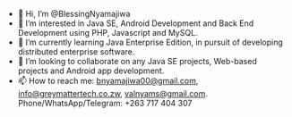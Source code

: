- 👋 Hi, I’m @BlessingNyamajiwa
- 👀 I’m interested in Java SE, Android Development and Back End Development using PHP, Javascript and MySQL.
- 🌱 I’m currently learning Java Enterprise Edition, in pursuit of developing distributed enterprise software.
- 💞️ I’m looking to collaborate on any Java SE projects, Web-based projects and Android app development.
- 📫 How to reach me: bnyamajiwa00@gmail.com, info@greymattertech.co.zw, valnyams@gmail.com. Phone/WhatsApp/Telegram: +263 717 404 307 

<!---
BlessingNyamajiwa/BlessingNyamajiwa is a ✨ special ✨ repository because its `README.md` (this file) appears on your GitHub profile.
You can click the Preview link to take a look at your changes.
--->
